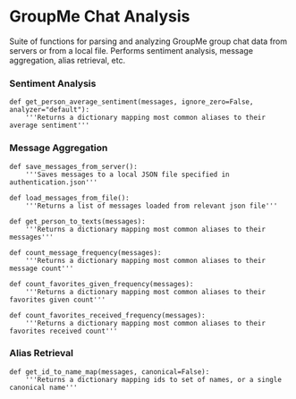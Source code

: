 # GroupMe Chat Analysis
Suite of functions for parsing and analyzing GroupMe group chat data from servers or from a local file.  Performs sentiment analysis, message aggregation, alias retrieval, etc.

### Sentiment Analysis
```
def get_person_average_sentiment(messages, ignore_zero=False, analyzer="default"):
    '''Returns a dictionary mapping most common aliases to their average sentiment'''
```

### Message Aggregation
```
def save_messages_from_server():
    '''Saves messages to a local JSON file specified in authentication.json'''
```
```
def load_messages_from_file():
    '''Returns a list of messages loaded from relevant json file'''
```
```
def get_person_to_texts(messages):
    '''Returns a dictionary mapping most common aliases to their messages'''
```
```
def count_message_frequency(messages):    
    '''Returns a dictionary mapping most common aliases to their message count'''    
```
```
def count_favorites_given_frequency(messages):
    '''Returns a dictionary mapping most common aliases to their favorites given count'''
```
```
def count_favorites_received_frequency(messages):
    '''Returns a dictionary mapping most common aliases to their favorites received count'''
```

### Alias Retrieval

```
def get_id_to_name_map(messages, canonical=False):
    '''Returns a dictionary mapping ids to set of names, or a single canonical name'''
```

